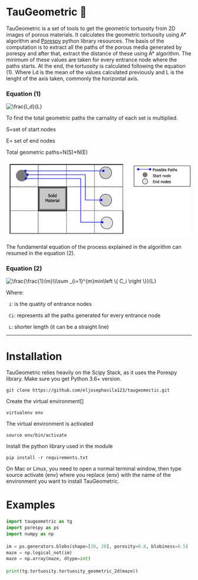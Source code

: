 # TauGeometric  🐍

TauGeometric is a set of tools to get the geometric tortuosity from 2D images of porous materials. It calculates the geometric tortuosity using A* algorithm and [Porespy](http://porespy.org/) python library resources. The basis of the computation is to extract all the paths of the porous media generated by porespy and after that, extract the distance of these using A* algorithm. The minimum of these values are taken for every entrance node where the paths starts. At the end, the tortuosity is calculated following the equation (1). 
Where Ld is the mean of the values calculated previously and L is the lenght of the axis taken, commonly the horizontal axis.
### Equation (1)

<img src="https://latex.codecogs.com/gif.latex?\dpi{150}&space;\frac{l_d}{L}" title="\frac{l_d}{L}" />

To find the total geometric paths the carnality of each set is multiplied.

S=set of start nodes

E= set of end nodes 

Total geometric paths=N(S)×N(E)

<img src="images/paths.png"/>

The fundamental equation of the process explained in the algorithm can resumed in the equation (2).


### Equation (2)
<img src="https://latex.codecogs.com/gif.latex?\dpi{150}&space;\frac{\frac{1}{m}\\\sum&space;_{i=1}^{m}min\left&space;\{&space;C_i&space;\right&space;\}}{L}" title="\frac{\frac{1}{m}\\\sum _{i=1}^{m}min\left \{ C_i \right \}}{L}" />

Where:

` i`: is the quatity of entrance nodes

` Ci`: represents all the paths generated for every entrance node

` L`: shorter length (it can be a straight line)

-----
# Installation 

TauGeometric relies heavily on the Scipy Stack, as it uses the Porespy library. Make sure you get Python 3.6+ version.

    git clone https://github.com/eljosephavila123/taugeomectic.git 

Create the virtual environment[]

    virtualenv env

The virtual environment is activated

    source env/bin/activate

Install the python library used in the module

    pip install -r requirements.txt

On Mac or Linux, you need to open a normal terminal window,
then type source activate {env} where you replace {env} with the name 
of the environment you want to install TauGeometric.

# Examples

``` python
import taugeometric as tg
import porespy as ps
import numpy as np

im = ps.generators.blobs(shape=[20, 20], porosity=0.8, blobiness=0.5)
maze = np.logical_not(im)
maze = np.array(maze, dtype=int)

print(tg.tortuosity.tortuosity_geometric_2d(maze))
```


